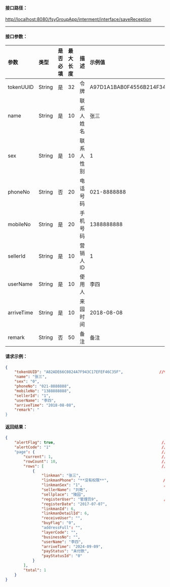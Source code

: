 #### 接口**路径：**

[http//localhost:8080/fsyGroupApp/interment/interface/saveReception](http:8080/fsyGroupApp/common/interface/appIndex)

---

#### 接口参数：

| 参数 | 类型 | 是否必填 | 最大长度 | 描述 | 示例值 |
| :--- | :--- | :--- | :--- | :--- | :--- |
| tokenUUID | String | 是 | 32 | 令牌 | A97D1A1BAB0F4556B214F34B9699F827 |
| name | String | 是 | 10 | 联系人姓名 | 张三 |
| sex | String | 是 | 10 | 联系人性别 | 1 |
| phoneNo | String | 否 | 20 | 电话号码 | 021-8888888 |
| mobileNo | String | 是 | 20 | 手机号码 | 1388888888 |
| sellerId | String | 是 | 10 | 营销人ID | 1 |
| userName | String | 是 | 10 | 使用人 | 李四 |
| arriveTime | String | 是 | 10 | 来园时间 | 2018-08-08 |
| remark | String | 否 | 50 | 备注 | 备注 |

#### 请求示例：

```json
{
    "tokenUUID": "A82ADE66C0824A7F943C17EFEF46C35F",                //令牌
    "name": "张三",
    "sex": "0",
    "phoneNo": "021-8888888",
    "mobileNo": "1388888888",
    "sellerId": "1",
    "userName": "李四",
    "arriveTime": "2018-08-08",
    "remark": "
}
```

#### 返回结果：

```json
{
    "alertFlag": true,                                               //成功标识
    "alertCode": "1"                                                 //成功编码
    "page": {                                                        //分页数据
        "current": 1,                                                //当前页号
        "rowCount": 10,                                              //每页条数
        "rows": [                                                    //返回数据
            {
                "linkman": "张三",                                     //联系人
                "linkmanPhone": "**没有权限**",                        //联系手机
                "linkmanSex": "1",                                    //联系人性别
                "sellerName": "刘艳",                                  //营销人
                "sellplace": "陵园",                                   //营销地点
                "registerUser": "管理员9",                             //登记人
                "registerDate": "2017-07-07",                          //登记时间
                "linkmanId": 6,                                        //售前联系人ID
                "linkmanDetailId": 6,                                  //售前联系人详情ID 
                "receiveUser": "",                                     //确认人
                "buyFlag": "0",                                        //购买标识(0:未购买;1:已购买)
                "addressFull": "",                                     //联系人详细地址
                "layerCode": "",                                       //墓穴编号
                "businessNo": "",                                      //业务编号
                "userName": "李四",                                     //使用人
                "arriveTime": "2024-09-09",                            //来园时间
                "payStatus": "未付款",                                  //付款状态
                "payStatusId": "0"                                     //0:未付款;1:定金;3:全款 
            }
        ],
        "total": 1                                                     //总条数
    }   
}
```



